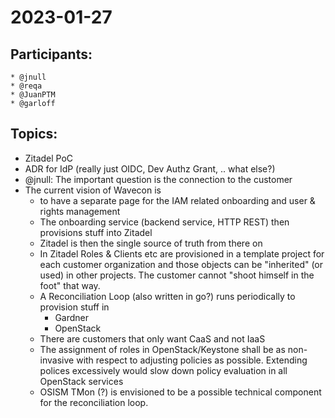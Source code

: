 # 2023-01-27
## Participants:
    * @jnull
    * @reqa
    * @JuanPTM
    * @garloff

## Topics:
* Zitadel PoC
* ADR for IdP (really just OIDC, Dev Authz Grant, .. what else?)
* @jnull: The important question is the connection to the customer
* The current vision of Wavecon is
  * to have a separate page for the IAM related onboarding and user & rights management
  * The onboarding service (backend service, HTTP REST) then provisions stuff into Zitadel
  * Zitadel is then the single source of truth from there on
  * In Zitadel Roles & Clients etc are provisioned in a template project for each customer organization and those objects can be "inherited" (or used) in other projects. The customer cannot "shoot himself in the foot" that way.
  * A Reconciliation Loop (also written in go?) runs periodically to provision stuff in
    * Gardner
    * OpenStack
  * There are customers that only want CaaS and not IaaS
  * The assignment of roles in OpenStack/Keystone shall be as non-invasive with respect to adjusting policies as possible. Extending polices excessively would slow down policy evaluation in all OpenStack services
  * OSISM TMon (?) is envisioned to be a possible technical component for the reconciliation loop.

